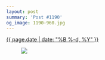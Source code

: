```yaml
---
layout: post
summary: 'Post #1190'
og_image: 1190-960.jpg
---
```


<p>
 <time>
  <a href="/1190">
   {{ page.date | date: "%B %-d, %Y" }}
  </a>
 </time>
 <a href="/1190">
  <figure data-taken="8/1/2020">
   <img sizes="(min-width: 700px) 50vw, calc(100vw - 2rem)" src="{{ site.assets_url }}/1190-480.jpg" srcset="{{ site.assets_url }}/1190-240.jpg 240w, {{ site.assets_url }}/1190-480.jpg 480w, {{ site.assets_url }}/1190-720.jpg 720w, {{ site.assets_url }}/1190-960.jpg 960w"/>
  </figure>
 </a>
</p>
